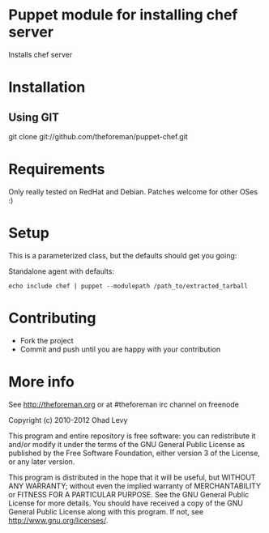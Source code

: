 # Puppet module for installing chef server 

Installs chef server

# Installation

## Using GIT

git clone git://github.com/theforeman/puppet-chef.git

# Requirements

Only really tested on RedHat and Debian. Patches welcome for other OSes :)

# Setup

This is a parameterized class, but the defaults should get you going:

Standalone agent with defaults:

    echo include chef | puppet --modulepath /path_to/extracted_tarball

# Contributing

* Fork the project
* Commit and push until you are happy with your contribution

# More info

See http://theforeman.org or at #theforeman irc channel on freenode

Copyright (c) 2010-2012 Ohad Levy

This program and entire repository is free software: you can redistribute it and/or modify
it under the terms of the GNU General Public License as published by
the Free Software Foundation, either version 3 of the License, or
any later version.

This program is distributed in the hope that it will be useful,
but WITHOUT ANY WARRANTY; without even the implied warranty of
MERCHANTABILITY or FITNESS FOR A PARTICULAR PURPOSE.  See the
GNU General Public License for more details.
You should have received a copy of the GNU General Public License
along with this program.  If not, see <http://www.gnu.org/licenses/>.
